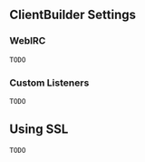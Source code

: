 ## ClientBuilder Settings

### WebIRC

```
TODO
```

### Custom Listeners

```
TODO
```

## Using SSL

```
TODO
```